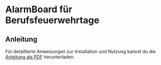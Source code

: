 # AlarmBoard für Berufsfeuerwehrtage

## Anleitung

Für detaillierte Anweisungen zur Installation und Nutzung kannst du die [Anleitung als PDF](./AlarmBoard_Anleitung.pdf) herunterladen.

